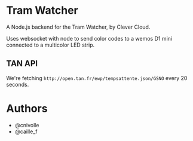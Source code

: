 # Tram Watcher 

A Node.js backend for the Tram Watcher, by Clever Cloud. 

Uses websocket with node to send color codes to a wemos D1 mini connected to a multicolor LED strip.
## TAN API

We're fetching `http://open.tan.fr/ewp/tempsattente.json/GSNO` every 20 seconds.

# Authors

* @cnivolle 
* @caille_f